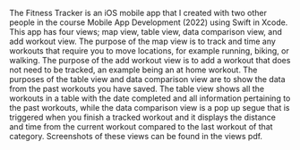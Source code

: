 The Fitness Tracker is an iOS mobile app that I created with two other people in the course Mobile App Development (2022) using Swift in Xcode. This app has four views; map view, table view, data comparison view, and add workout view. The purpose of the map view is to track and time any workouts that require you to move locations, for example running, biking, or walking. The purpose of the add workout view is to add a workout that does not need to be tracked, an example being an at home workout. The purposes of the table view and data comparison view are to show the data from the past workouts you have saved. The table view shows all the workouts in a table with the date completed and all information pertaining to the past workouts, while the data comparison view is a pop up segue that is triggered when you finish a tracked workout and it displays the distance and time from the current workout compared to the last workout of that category. Screenshots of these views can be found in the views pdf.
